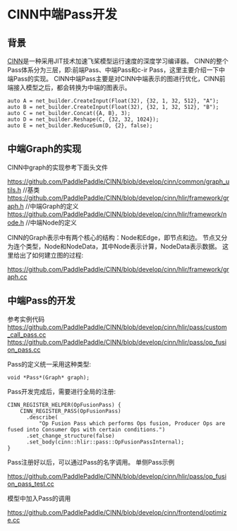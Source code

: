 # CINN中端Pass开发

## 背景
[CINN](https://github.com/PaddlePaddle/CINN)是一种采用JIT技术加速飞桨模型运行速度的深度学习编译器。
CINN的整个Pass体系分为三层，即:前端Pass、中端Pass和c-ir Pass，这里主要介绍一下中端Pass的实现。
CINN中端Pass主要是对CINN中端表示的图进行优化，CINN前端接入模型之后，都会转换为中端的图表示。

    auto A = net_builder.CreateInput(Float(32), {32, 1, 32, 512}, "A");
    auto B = net_builder.CreateInput(Float(32), {32, 1, 32, 512}, "B");
    auto C = net_builder.Concat({A, B}, 3);
    auto D = net_builder.Reshape(C, {32, 32, 1024});
    auto E = net_builder.ReduceSum(D, {2}, false);

## 中端Graph的实现
CINN中graph的实现参考下面头文件

https://github.com/PaddlePaddle/CINN/blob/develop/cinn/common/graph_utils.h  //基类
https://github.com/PaddlePaddle/CINN/blob/develop/cinn/hlir/framework/graph.h //中端Graph的定义
https://github.com/PaddlePaddle/CINN/blob/develop/cinn/hlir/framework/node.h  //中端Node的定义

CINN的Graph表示中有两个核心的结构：Node和Edge，即节点和边。
节点又分为连个类型，Node和NodeData，其中Node表示计算，NodeData表示数据。
这里给出了如何建立图的过程:

https://github.com/PaddlePaddle/CINN/blob/develop/cinn/hlir/framework/graph.cc

## 中端Pass的开发
参考实例代码
https://github.com/PaddlePaddle/CINN/blob/develop/cinn/hlir/pass/custom_call_pass.cc
https://github.com/PaddlePaddle/CINN/blob/develop/cinn/hlir/pass/op_fusion_pass.cc

Pass的定义统一采用这种类型:

    void *Pass*(Graph* graph);

Pass开发完成后，需要进行全局的注册:

    CINN_REGISTER_HELPER(OpFusionPass) {
        CINN_REGISTER_PASS(OpFusionPass)
          .describe(
              "Op Fusion Pass which performs Ops fusion, Producer Ops are fused into Consumer Ops with certain conditions.")
          .set_change_structure(false)
          .set_body(cinn::hlir::pass::OpFusionPassInternal);
    }
    
Pass注册好以后，可以通过Pass的名字调用。
单侧Pass示例

https://github.com/PaddlePaddle/CINN/blob/develop/cinn/hlir/pass/op_fusion_pass_test.cc

模型中加入Pass的调用

https://github.com/PaddlePaddle/CINN/blob/develop/cinn/frontend/optimize.cc
